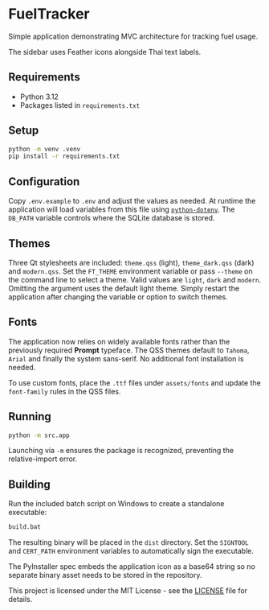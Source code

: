 # FuelTracker

Simple application demonstrating MVC architecture for tracking fuel usage.

The sidebar uses Feather icons alongside Thai text labels.

## Requirements

- Python 3.12
- Packages listed in `requirements.txt`

## Setup

```bash
python -m venv .venv
pip install -r requirements.txt
```

## Configuration

Copy `.env.example` to `.env` and adjust the values as needed. At runtime
the application will load variables from this file using
[`python-dotenv`](https://pypi.org/project/python-dotenv/).
The `DB_PATH` variable controls where the SQLite database is stored.

## Themes

Three Qt stylesheets are included: `theme.qss` (light), `theme_dark.qss` (dark)
and `modern.qss`.
Set the `FT_THEME` environment variable or pass `--theme` on the command line
to select a theme. Valid values are `light`, `dark` and `modern`. Omitting the
argument uses the default light theme. Simply restart the application after
changing the variable or option to switch themes.

## Fonts

The application now relies on widely available fonts rather than the
previously required **Prompt** typeface. The QSS themes default to
`Tahoma`, `Arial` and finally the system sans-serif. No additional font
installation is needed.

To use custom fonts, place the `.ttf` files under `assets/fonts` and
update the `font-family` rules in the QSS files.

## Running

```bash
python -m src.app
```

Launching via `-m` ensures the package is recognized, preventing the relative-import error.

## Building

Run the included batch script on Windows to create a standalone executable:

```bat
build.bat
```

The resulting binary will be placed in the `dist` directory. Set the `SIGNTOOL` and `CERT_PATH` environment variables to automatically sign the executable.

The PyInstaller spec embeds the application icon as a base64 string so no separate
binary asset needs to be stored in the repository.

This project is licensed under the MIT License - see the [LICENSE](LICENSE) file for details.
